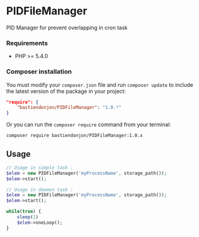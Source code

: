 # PIDFileManager
PID Manager for prevent overlapping in cron task

### Requirements
- PHP >= 5.4.0

### Composer installation
You must modify your `composer.json` file and run `composer update` to include the latest version of the package in your project:

```json
"require": {
    "bastiendonjon/PIDFileManager": "1.0.*"
}
```

Or you can run the `composer require` command from your terminal:

```
composer require bastiendonjon/PIDFileManager:1.0.x
```

## Usage
```php
// Usage in simple task :
$elem = new PIDFileManager('myProcessName', storage_path());
$elem->start();

// Usage in daemon task :
$elem = new PIDFileManager('myProcessName', storage_path());
$elem->start();

while(true) {
    sleep(1)
    $elem->oneLoop();
}
```